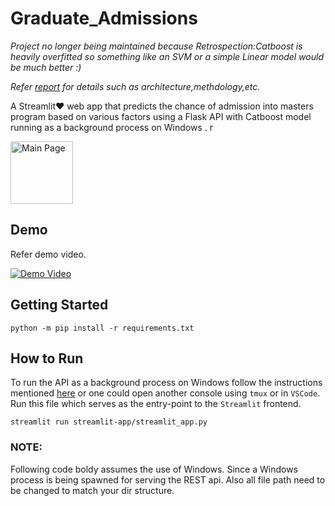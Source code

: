 # Graduate_Admissions
*Project no longer being maintained because Retrospection:Catboost is heavily overfitted so something like an SVM or a simple Linear model would be much better :)*

*Refer [report](report/Report.pdf) for details such as architecture,methdology,etc.*

A Streamlit❤️ web app that predicts the chance of admission into masters program based on various factors using a Flask API  with Catboost model running as a background process on Windows .
r 

<img src="https://github.com/Agrover112/Graduate_Admissions_Prediction/blob/main/Main_Page.png" alt="Main Page" style="height: 100px; width:100px;"/>

## Demo

Refer demo video.

[![Demo Video](http://img.youtube.com/vi/fjgICznjG2Q/0.jpg)](http://www.youtube.com/watch?v=fjgICznjG2Q "")

## Getting Started

```
python -m pip install -r requirements.txt
```

## How to Run
To run the API as a background process on Windows follow the  instructions mentioned [here](https://towardsdatascience.com/deploying-flask-on-windows-b2839d8148fa)
or one could open another console using `tmux` or in `VSCode`.
Run this file which serves as the entry-point to the `Streamlit` frontend.
```
streamlit run streamlit-app/streamlit_app.py
```

### NOTE:
Following code boldy assumes the use of Windows. Since a Windows process is being spawned for serving the REST api. Also all file path need to be changed to match your dir structure.

